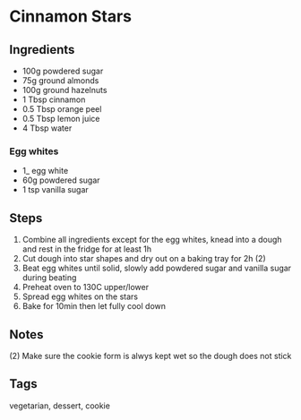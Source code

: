 # Cinnamon Stars

## Ingredients

* 100g powdered sugar 
* 75g ground almonds
* 100g ground hazelnuts 
* 1 Tbsp cinnamon
* 0.5 Tbsp orange peel
* 0.5 Tbsp lemon juice
* 4 Tbsp water 

### Egg whites 

* 1_ egg white
* 60g powdered sugar 
* 1 tsp vanilla sugar

## Steps

1. Combine all ingredients except for the egg whites, knead into a dough and rest in the fridge for at least 1h
2. Cut dough into star shapes and dry out on a baking tray for 2h (2)
3. Beat egg whites until solid, slowly add powdered sugar and vanilla sugar during beating
4. Preheat oven to 130C upper/lower
5. Spread egg whites on the stars
6. Bake for 10min then let fully cool down

## Notes

(2) Make sure the cookie form is alwys kept wet so the dough does not stick
 
## Tags
vegetarian, dessert, cookie

